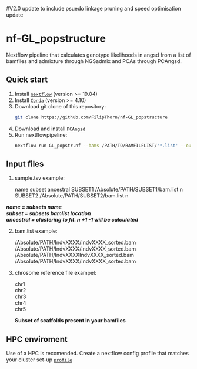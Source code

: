 #V2.0 update to include psuedo linkage pruning and speed optimisation update

# nf-GL_popstructure
Nextflow pipeline that calculates genotype likelihoods in angsd from a list of bamfiles and admixture through NGSadmix and PCAs through PCAngsd.

## Quick start
1) Install [`nextflow`](https://www.nextflow.io/) (version >= 19.04)
2) Install [`Conda`](https://conda.io/miniconda.html) (version >= 4.10) 
3) Download git clone of this repository:
   ```bash
   git clone https://github.com/FilipThorn/nf-GL_popstructure
   ```
4) Download and install [`PCAngsd`](https://github.com/Rosemeis/pcangsd)
5) Run nextflowpipeline:
   ```bash
   nextflow run GL_popstr.nf --bams /PATH/TO/BAMFILELIST/'*.list' --outdir /PATH/TO/RESULTS/ --chr_ref /PATH/TO/CHRSOMELIST
   ```
## Input files

1)  sample.tsv example:

    name    subset  ancestral
    SUBSET1     /Absolute/PATH/SUBSET1/bam.list   n<br>
    SUBSET2    /Absolute/PATH/SUBSET2/bam.list  n<br>
    
    
***name = subsets name***<br>
***subset = subsets bamlist location***<br>
***ancestral = clustering to fit. n +1 -1 will be calculated***<br>
    

2)  bam.list example: 
    
    /Absolute/PATH/IndvXXXX/IndvXXXX_sorted.bam<br> 
    /Absolute/PATH/IndvXXXX/IndvXXXX_sorted.bam<br> 
    /Absolute/PATH/IndvXXXXIndvXXXX_sorted.bam<br> 
    /Absolute/PATH/IndvXXXX/IndvXXXX_sorted.bam<br> 
    
    
3) chrosome reference file exampel:
  
   chr1<br> 
   chr2<br> 
   chr3<br> 
   chr4<br> 
   chr5<br> 
 
   **Subset of scaffolds present in your bamfiles** 
 
 
 ## HPC enviroment
 Use of a HPC is recomended. Create a nextflow config profile that matches your cluster set-up [`profile`]( https://www.nextflow.io/docs/latest/config.html#config-profiles)
 

  
